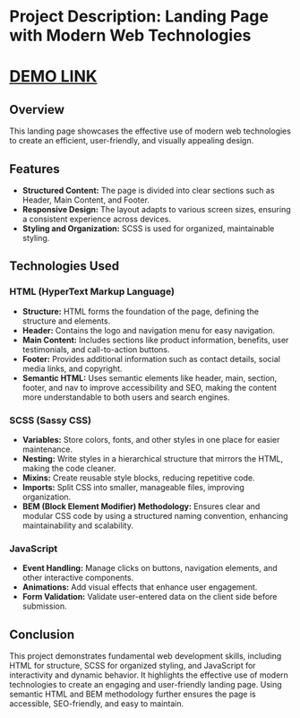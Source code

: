  # Project Description: Landing Page with Modern Web Technologies
 # [DEMO LINK](https://Ihor-Prodan.github.io/landing-page-BO-/)

## Overview
This landing page showcases the effective use of modern web technologies to create an efficient, user-friendly, and visually appealing design.

## Features
- **Structured Content:** The page is divided into clear sections such as Header, Main Content, and Footer.
- **Responsive Design:** The layout adapts to various screen sizes, ensuring a consistent experience across devices.
- **Styling and Organization:** SCSS is used for organized, maintainable styling.

## Technologies Used

### HTML (HyperText Markup Language)
- **Structure:** HTML forms the foundation of the page, defining the structure and elements.
- **Header:** Contains the logo and navigation menu for easy navigation.
- **Main Content:** Includes sections like product information, benefits, user testimonials, and call-to-action buttons.
- **Footer:** Provides additional information such as contact details, social media links, and copyright.
- **Semantic HTML:** Uses semantic elements like header, main, section, footer, and nav to improve accessibility and SEO, making the content more understandable to both users and search engines.

### SCSS (Sassy CSS)
- **Variables:** Store colors, fonts, and other styles in one place for easier maintenance.
- **Nesting:** Write styles in a hierarchical structure that mirrors the HTML, making the code cleaner.
- **Mixins:** Create reusable style blocks, reducing repetitive code.
- **Imports:** Split CSS into smaller, manageable files, improving organization.
- **BEM (Block Element Modifier) Methodology:** Ensures clear and modular CSS code by using a structured naming convention, enhancing maintainability and scalability.

### JavaScript
- **Event Handling:** Manage clicks on buttons, navigation elements, and other interactive components.
- **Animations:** Add visual effects that enhance user engagement.
- **Form Validation:** Validate user-entered data on the client side before submission.

## Conclusion
This project demonstrates fundamental web development skills, including HTML for structure, SCSS for organized styling, and JavaScript for interactivity and dynamic behavior. It highlights the effective use of modern technologies to create an engaging and user-friendly landing page. Using semantic HTML and BEM methodology further ensures the page is accessible, SEO-friendly, and easy to maintain.

